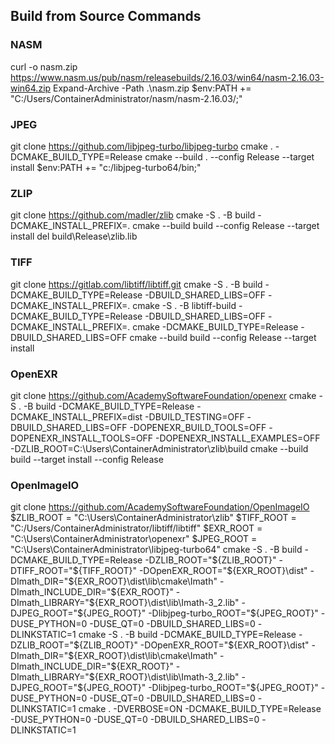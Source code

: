 ## Build from Source Commands

### NASM
curl -o nasm.zip https://www.nasm.us/pub/nasm/releasebuilds/2.16.03/win64/nasm-2.16.03-win64.zip
Expand-Archive -Path .\nasm.zip
$env:PATH += "C:/Users/ContainerAdministrator/nasm/nasm-2.16.03/;"


### JPEG
git clone https://github.com/libjpeg-turbo/libjpeg-turbo
cmake . -DCMAKE_BUILD_TYPE=Release
cmake --build . --config Release --target install
$env:PATH += "c:/libjpeg-turbo64/bin;"


### ZLIP
git clone https://github.com/madler/zlib
cmake -S . -B build -DCMAKE_INSTALL_PREFIX=.
cmake --build build --config Release --target install
del build\Release\zlib.lib


### TIFF
git clone https://gitlab.com/libtiff/libtiff.git
cmake -S . -B build -DCMAKE_BUILD_TYPE=Release -DBUILD_SHARED_LIBS=OFF -DCMAKE_INSTALL_PREFIX=.
cmake -S . -B libtiff-build -DCMAKE_BUILD_TYPE=Release -DBUILD_SHARED_LIBS=OFF -DCMAKE_INSTALL_PREFIX=.
cmake -DCMAKE_BUILD_TYPE=Release -DBUILD_SHARED_LIBS=OFF
cmake --build build --config Release --target install


### OpenEXR
git clone https://github.com/AcademySoftwareFoundation/openexr
cmake -S . -B build -DCMAKE_BUILD_TYPE=Release -DCMAKE_INSTALL_PREFIX=dist -DBUILD_TESTING=OFF -DBUILD_SHARED_LIBS=OFF -DOPENEXR_BUILD_TOOLS=OFF -DOPENEXR_INSTALL_TOOLS=OFF -DOPENEXR_INSTALL_EXAMPLES=OFF -DZLIB_ROOT=C:\Users\ContainerAdministrator\zlib\build
cmake --build build --target install --config Release


### OpenImageIO
git clone https://github.com/AcademySoftwareFoundation/OpenImageIO
$ZLIB_ROOT = "C:\Users\ContainerAdministrator\zlib"
$TIFF_ROOT = "C:/Users/ContainerAdministrator/libtiff/libtiff"
$EXR_ROOT = "C:\Users\ContainerAdministrator\openexr"
$JPEG_ROOT = "C:\Users\ContainerAdministrator\libjpeg-turbo64"
cmake -S . -B build -DCMAKE_BUILD_TYPE=Release -DZLIB_ROOT="${ZLIB_ROOT}" -DTIFF_ROOT="${TIFF_ROOT}" -DOpenEXR_ROOT="${EXR_ROOT}\dist" -DImath_DIR="${EXR_ROOT}\dist\lib\cmake\Imath" -DImath_INCLUDE_DIR="${EXR_ROOT}" -DImath_LIBRARY="${EXR_ROOT}\dist\lib\Imath-3_2.lib" -DJPEG_ROOT="${JPEG_ROOT}" -Dlibjpeg-turbo_ROOT="${JPEG_ROOT}" -DUSE_PYTHON=0 -DUSE_QT=0 -DBUILD_SHARED_LIBS=0 -DLINKSTATIC=1
cmake -S . -B build -DCMAKE_BUILD_TYPE=Release -DZLIB_ROOT="${ZLIB_ROOT}" -DOpenEXR_ROOT="${EXR_ROOT}\dist" -DImath_DIR="${EXR_ROOT}\dist\lib\cmake\Imath" -DImath_INCLUDE_DIR="${EXR_ROOT}" -DImath_LIBRARY="${EXR_ROOT}\dist\lib\Imath-3_2.lib" -DJPEG_ROOT="${JPEG_ROOT}" -Dlibjpeg-turbo_ROOT="${JPEG_ROOT}" -DUSE_PYTHON=0 -DUSE_QT=0 -DBUILD_SHARED_LIBS=0 -DLINKSTATIC=1
cmake . -DVERBOSE=ON -DCMAKE_BUILD_TYPE=Release -DUSE_PYTHON=0 -DUSE_QT=0 -DBUILD_SHARED_LIBS=0 -DLINKSTATIC=1
